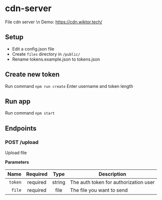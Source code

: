# cdn-server
File cdn server \n
Demo: https://cdn.wiktor.tech/

## Setup
 - Edit a config.json file
 - Create ``files`` directory in ``/public/``
 - Rename tokens.example.json to tokens.json

## Create new token
Run command ``npm run create``
Enter username and token length

## Run app
Run command ``npm start``

## Endpoints

### POST /upload
Upload file

**Parameters**

|          Name | Required |  Type   | Description                                                                                                                                                           |
| -------------:|:--------:|:-------:| --------------------------------------------------------------------------------------------------------------------------------------------------------------------- |
|     `token` | required | string  | The auth token for authorization user                                                                     |
|     `file` | required | file  | The file you want to send                                                                   |
